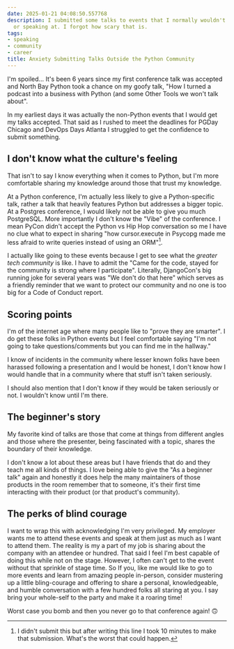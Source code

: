 ```yaml
---
date: 2025-01-21 04:08:50.557768
description: I submitted some talks to events that I normally wouldn't be attending
  or speaking at. I forgot how scary that is.
tags:
- speaking
- community
- career
title: Anxiety Submitting Talks Outside the Python Community
---
```


I'm spoiled... It's been 6 years since my first conference talk was accepted and North Bay Python took a chance on my goofy talk, "How I turned a podcast into a business with Python (and some Other Tools we won't talk about".

In my earliest days it was actually the non-Python events that I would get my talks accepted. That said as I rushed to meet the deadlines for PGDay Chicago and DevOps Days Atlanta I struggled to get the confidence to submit something.

## I don't know what the culture's feeling

That isn't to say I know everything when it comes to Python, but I'm more comfortable sharing my knowledge around those that trust my knowledge.

At a Python conference, I'm actually less likely to give a Python-specific talk, rather a talk that heavily features Python but addresses a bigger topic. At a Postgres conference, I would likely not be able to give you much PostgreSQL. More importantly I don't know the "Vibe" of the conference. I mean PyCon didn't accept the Python vs Hip Hop conversation so me I have no clue what to expect in sharing "how cursor.execute in Psycopg made me less afraid to write queries instead of using an ORM"[^1].

I actually like going to these events because I get to see what the _greater tech community_ is like. I have to admit the "Came for the code, stayed for the community is strong where I participate". Literally, DjangoCon's big running joke for several years was "We don't do that here" which serves as a friendly reminder that we want to protect our community and no one is too big for a Code of Conduct report.

## Scoring points

I'm of the internet age where many people like to "prove they are smarter". I do get these folks in Python events but I feel comfortable saying "I'm not going to take questions/comments but you can find me in the hallway."

I know of incidents in the community where lesser known folks have been harassed following a presentation and I would be honest, I don't know how I would handle that in a community where that stuff isn't taken seriously.

I should also mention that I don't know if they would be taken seriously or not. I wouldn't know until I'm there.

## The beginner's story

My favorite kind of talks are those that come at things from different angles and those where the presenter, being fascinated with a topic, shares the boundary of their knowledge.

I don't know a lot about these areas but I have friends that do and they teach me all kinds of things. I love being able to give the "As a beginner talk" again and honestly it does help the many maintainers of those products in the room remember that to someone, it's their first time interacting with their product (or that product's community).

## The perks of blind courage

I want to wrap this with acknowledging I'm very privileged. My employer wants me to attend these events and speak at them just as much as I want to attend them. The reality is my a part of my job is sharing about the company with an attendee or hundred. That said I feel I'm best capable of doing this while not on the stage. However, I often can't get to the event without that sprinkle of stage time. So If you, like me would like to go to more events and learn from amazing people in-person, consider mustering up a little bling-courage and offering to share a personal, knowledgeable, and humble conversation with a few hundred folks all staring at you. I say bring your whole-self to the party and make it a roaring time!

Worst case you bomb and then you never go to that conference again! 🙃

[^1]: I didn't submit this but after writing this line I took 10 minutes to make that submission. What's the worst that could happen.
